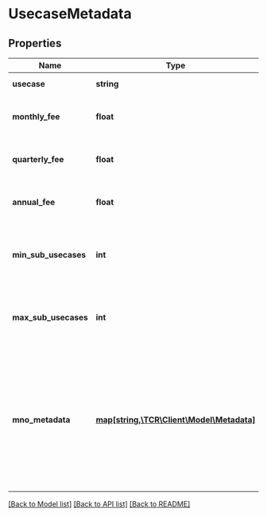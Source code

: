 # UsecaseMetadata

## Properties
Name | Type | Description | Notes
------------ | ------------- | ------------- | -------------
**usecase** | **string** | Campaign usecase | [optional] 
**monthly_fee** | **float** | Campaign monthly subscription fee | [optional] 
**quarterly_fee** | **float** | Campaign quarterly subscription fee | [optional] 
**annual_fee** | **float** | Campaign annual subscription fee | [optional] 
**min_sub_usecases** | **int** | Minimum number of sub-usecases declaration required. | [optional] 
**max_sub_usecases** | **int** | Maximum number of sub-usecases declaration required. | [optional] 
**mno_metadata** | [**map[string,\TCR\Client\Model\Metadata]**](Metadata.md) | Map of usecase metadata for each MNO. Key is the network ID of the MNO (e.g. 10017), Value is the mno metadata for the usecase. | [optional] 

[[Back to Model list]](../../README.md#documentation-for-models) [[Back to API list]](../../README.md#documentation-for-api-endpoints) [[Back to README]](../../README.md)

